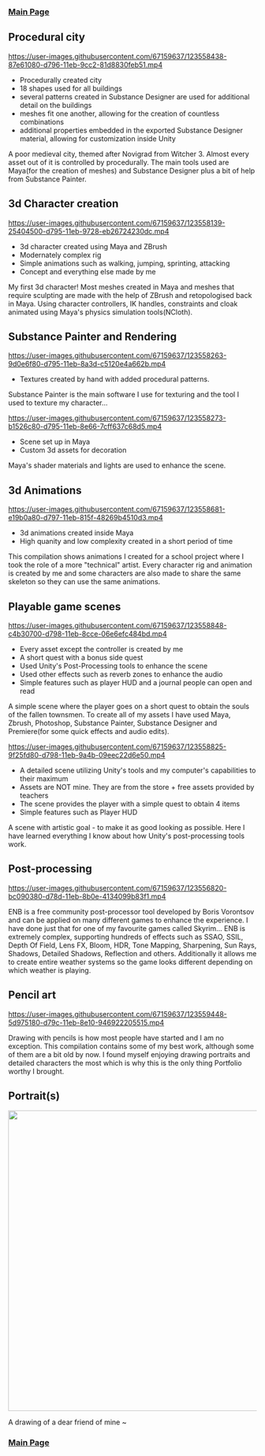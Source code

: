 ### [Main Page](https://github.com/KostadinHdz/Kostadin-Hadzhidinev.git)

## Procedural city

https://user-images.githubusercontent.com/67159637/123558438-87e61080-d796-11eb-9cc2-81d8830feb51.mp4

- Procedurally created city
- 18 shapes used for all buildings
- several patterns created in Substance Designer are used for additional detail on the buildings
- meshes fit one another, allowing for the creation of countless combinations
- additional properties embedded in the exported Substance Designer material, allowing for customization inside Unity

A poor medieval city, themed after Novigrad from Witcher 3. Almost every asset out of it is controlled by procedurally. The main tools used are Maya(for the creation of meshes) and Substance Designer plus a bit of help from Substance Painter. 

## 3d Character creation

https://user-images.githubusercontent.com/67159637/123558139-25404500-d795-11eb-9728-eb26724230dc.mp4

- 3d character created using Maya and ZBrush
- Modernately complex rig
- Simple animations such as walking, jumping, sprinting, attacking
- Concept and everything else made by me

My first 3d character! Most meshes created in Maya and meshes that require sculpting are made with the help of ZBrush and retopologised back in Maya. Using character controllers, IK handles, constraints and cloak animated using Maya's physics simulation tools(NCloth).

## Substance Painter and Rendering

https://user-images.githubusercontent.com/67159637/123558263-9d0e6f80-d795-11eb-8a3d-c5120e4a662b.mp4

- Textures created by hand with added procedural patterns.

Substance Painter is the main software I use for texturing and the tool I used to texture my character...

https://user-images.githubusercontent.com/67159637/123558273-b1526c80-d795-11eb-8e66-7cff637c68d5.mp4

- Scene set up in Maya
- Custom 3d assets for decoration

Maya's shader materials and lights are used to enhance the scene.

## 3d Animations

https://user-images.githubusercontent.com/67159637/123558681-e19b0a80-d797-11eb-815f-48269b4510d3.mp4

- 3d animations created inside Maya
- High quanity and low complexity created in a short period of time

This compilation shows animations I created for a school project where I took the role of a more "technical" artist. Every character rig and animation is created by me and some characters are also made to share the same skeleton so they can use the same animations.

## Playable game scenes

https://user-images.githubusercontent.com/67159637/123558848-c4b30700-d798-11eb-8cce-06e6efc484bd.mp4

- Every asset except the controller is created by me
- A short quest with a bonus side quest
- Used Unity's Post-Processing tools to enhance the scene
- Used other effects such as reverb zones to enhance the audio
- Simple features such as player HUD and a journal people can open and read

A simple scene where the player goes on a short quest to obtain the souls of the fallen townsmen. To create all of my assets I have used Maya, Zbrush, Photoshop, Substance Painter, Substance Designer and Premiere(for some quick effects and audio edits).

https://user-images.githubusercontent.com/67159637/123558825-9f25fd80-d798-11eb-9a4b-09eec22d6e50.mp4

- A detailed scene utilizing Unity's tools and my computer's capabilities to their maximum
- Assets are NOT mine. They are from the store + free assets provided by teachers
- The scene provides the player with a simple quest to obtain 4 items
- Simple features such as Player HUD

A scene with artistic goal - to make it as good looking as possible. Here I have learned everything I know about how Unity's post-processing tools work.

## Post-processing

https://user-images.githubusercontent.com/67159637/123556820-bc090380-d78d-11eb-8b0e-4134099b83f1.mp4

ENB is a free community post-processor tool developed by Boris Vorontsov and can be applied on many different games to enhance the experience. I have done just that for one of my favourite games called Skyrim... ENB is extremely complex, supporting hundreds of effects such as SSAO, SSIL, Depth Of Field, Lens FX, Bloom, HDR, Tone Mapping, Sharpening, Sun Rays, Shadows, Detailed Shadows, Reflection and others. Additionally it allows me to create entire weather systems so the game looks different depending on which weather is playing.

## Pencil art

https://user-images.githubusercontent.com/67159637/123559448-5d975180-d79c-11eb-8e10-946922205515.mp4

Drawing with pencils is how most people have started and I am no exception. This compilation contains some of my best work, although some of them are a bit old by now. I found myself enjoying drawing portraits and detailed characters the most which is why this is the only thing Portfolio worthy I brought. 

## Portrait(s)

<img src="https://user-images.githubusercontent.com/67159637/124746883-aaf48b00-df21-11eb-8ae8-b77afb6be5f1.png" width="610" height="610">

A drawing of a dear friend of mine ~

### [Main Page](https://github.com/KostadinHdz/Kostadin-Hadzhidinev.git)

